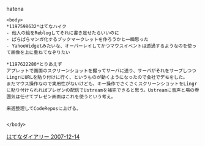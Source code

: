 
hatena

```
<body>
*1197598632*はてなハイク
- 他人の絵をReblogしてそれに書き足せたらいいのに
- ぱらぱらマンガ化するブックマークレットを作ろうかと一瞬思った
- YahooWidgetみたいな、オーバーレイしてかつマウスイベントは透過するようなのを使って画像を上に重ねてなぞりたい

*1197622280*とりあえず
アプレットで画面のスクリーンショットを撮ってサーバに送り、サーバがそれをサーブしつつLingrにURLを貼り付けに行く、というものが動くようになったので会社でデモをした。
まだマウス操作なので実用性がないけども、キー操作でさくさくスクリーンショットをLingrに貼り付けられればプレゼンの配信でUstreamを補完できると思う。Ustreamに音声と場の雰囲気は任せてプレゼン画面はこれを使うという考え。

来週整理してCodeReposに上げる。


</body>
```


[はてなダイアリー 2007-12-14](https://nishiohirokazu.hatenadiary.org/archive/2007/12/14)